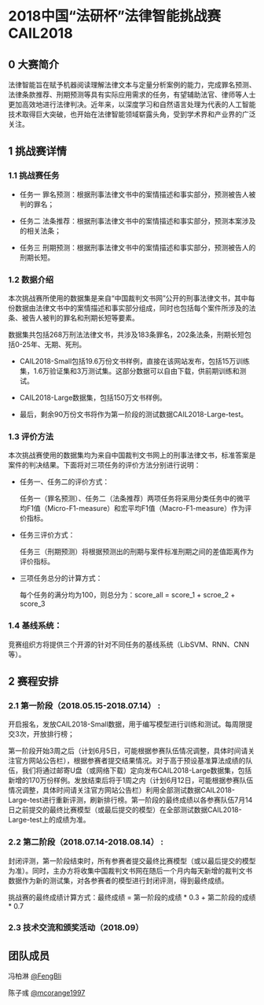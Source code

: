 # 2018中国“法研杯”法律智能挑战赛 CAIL2018

## 0 大赛简介

法律智能旨在赋予机器阅读理解法律文本与定量分析案例的能力，完成罪名预测、法律条款推荐、刑期预测等具有实际应用需求的任务，有望辅助法官、律师等人士更加高效地进行法律判决。近年来，以深度学习和自然语言处理为代表的人工智能技术取得巨大突破，也开始在法律智能领域崭露头角，受到学术界和产业界的广泛关注。 

## 1 挑战赛详情

### 1.1 挑战赛任务
- 任务一  罪名预测：根据刑事法律文书中的案情描述和事实部分，预测被告人被判的罪名；

- 任务二  法条推荐：根据刑事法律文书中的案情描述和事实部分，预测本案涉及的相关法条；

- 任务三  刑期预测：根据刑事法律文书中的案情描述和事实部分，预测被告人的刑期长短。

### 1.2 数据介绍
本次挑战赛所使用的数据集是来自“中国裁判文书网”公开的刑事法律文书，其中每份数据由法律文书中的案情描述和事实部分组成，同时也包括每个案件所涉及的法条、被告人被判的罪名和刑期长短等要素。

数据集共包括268万刑法法律文书，共涉及183条罪名，202条法条，刑期长短包括0-25年、无期、死刑。

- CAIL2018-Small包括19.6万份文书样例，直接在该网站发布，包括15万训练集，1.6万验证集和3万测试集。这部分数据可以自由下载，供前期训练和测试。

- CAIL2018-Large数据集，包括150万文书样例。

- 最后，剩余90万份文书将作为第一阶段的测试数据CAIL2018-Large-test。


### 1.3 评价方法
本次挑战赛使用的数据集均为来自中国裁判文书网上的刑事法律文书，标准答案是案件的判决结果。下面将对三项任务的评价方法分别进行说明：

- 任务一、任务二的评价方式：

    任务一（罪名预测）、任务二（法条推荐）两项任务将采用分类任务中的微平均F1值（Micro-F1-measure）和宏平均F1值（Macro-F1-measure）作为评价指标。

- 任务三评价方式：

    任务三（刑期预测）将根据预测出的刑期与案件标准刑期之间的差值距离作为评价指标。

- 三项任务总分的计算方式：

    每个任务的满分均为100，则总分为：score_all = score_1 + scroe_2 + score_3
    
### 1.4 基线系统：

竞赛组织方将提供三个开源的针对不同任务的基线系统（LibSVM、RNN、CNN等）。


## 2 赛程安排

### 2.1 第一阶段（2018.05.15-2018.07.14） :  

开启报名，发放CAIL2018-Small数据，用于编写模型进行训练和测试。每周限提交3次，开放排行榜；

第一阶段开始3周之后（计划6月5日，可能根据参赛队伍情况调整，具体时间请关注官方网站公告栏），根据参赛者提交结果情况。对于高于预设基准算法成绩的队伍，我们将通过邮寄U盘（或网络下载）定向发布CAIL2018-Large数据集，包括新增的170万份样例。发放结束后将于1周之内（计划6月12日，可能根据参赛队伍情况调整，具体时间请关注官方网站公告栏）利用全部测试数据CAIL2018-Large-test进行重新评测，刷新排行榜。第一阶段的最终成绩以各参赛队伍7月14日之前提交的最终比赛模型（或最后提交的模型）在全部测试数据CAIL2018-Large-test上的成绩为准。

### 2.2 第二阶段（2018.07.14-2018.08.14） :  

封闭评测，第一阶段结束时，所有参赛者提交最终比赛模型（或以最后提交的模型为准）。同时，主办方将收集中国裁判文书网在随后一个月内每天新增的裁判文书数据作为新的测试集，对各参赛者的模型进行封闭评测，得到最终成绩。

挑战赛的最终成绩计算方式：最终成绩 = 第一阶段的成绩 * 0.3 + 第二阶段的成绩 * 0.7

### 2.3 技术交流和颁奖活动（2018.09）

## 团队成员

冯柏淋 [@FengBli](https://github.com/FengBli)

陈子彧 [@mcorange1997](https://github.com/mcorange1997)
